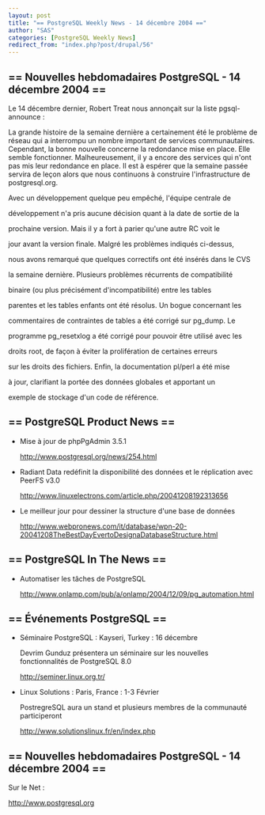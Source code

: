 ```yaml
---
layout: post
title: "== PostgreSQL Weekly News - 14 décembre 2004 =="
author: "SAS"
categories: [PostgreSQL Weekly News]
redirect_from: "index.php?post/drupal/56"
---
```



<h2>== Nouvelles hebdomadaires PostgreSQL - 14 décembre 2004 ==</h2>

<p>Le 14 décembre dernier, Robert Treat nous annonçait sur la liste pgsql-announce&nbsp;:</p>

<p>La grande histoire de la semaine dernière a certainement été le problème de réseau qui a interrompu un nombre important de services communautaires. Cependant, la bonne nouvelle concerne la redondance mise en place. Elle semble fonctionner. Malheureusement, il y a encore des services qui n'ont pas mis leur redondance en place. Il est à espérer que la semaine passée servira de leçon alors que nous continuons à construire l'infrastructure de postgresql.org.

</p>

<p>Avec un développement quelque peu empêché, l'équipe centrale de

développement n'a pris aucune décision quant à la date de sortie de la

prochaine version. Mais il y a fort à parier qu'une autre RC voit le

jour avant la version finale. Malgré les problèmes indiqués ci-dessus,

nous avons remarqué que quelques correctifs ont été insérés dans le CVS

la semaine dernière. Plusieurs problèmes récurrents de compatibilité

binaire (ou plus précisément d'incompatibilité) entre les tables

parentes et les tables enfants ont été résolus. Un bogue concernant les

commentaires de contraintes de tables a été corrigé sur pg_dump. Le

programme pg_resetxlog a été corrigé pour pouvoir être utilisé avec les

droits root, de façon à éviter la prolifération de certaines erreurs

sur les droits des fichiers. Enfin, la documentation pl/perl a été mise

à jour, clarifiant la portée des données globales et apportant un

exemple de stockage d'un code de référence.</p>

<!--more-->


<h2>== PostgreSQL Product News ==</h2>

<ul>

<li>Mise à jour de phpPgAdmin 3.5.1<br />

<a href="http://www.postgresql.org/news/254.html">http://www.postgresql.org/news/254.html</a></li>

<li>Radiant Data redéfinit la disponibilité des données et le réplication avec PeerFS v3.0<br />

<a href="http://www.linuxelectrons.com/article.php/20041208192313656">http://www.linuxelectrons.com/article.php/20041208192313656</a></li>

<li>Le meilleur jour pour dessiner la structure d'une base de données<br />

<a href="http://www.webpronews.com/it/database/wpn-20-20041208TheBestDayEvertoDesignaDatabaseStructure.html">http://www.webpronews.com/it/database/wpn-20-20041208TheBestDayEvertoDesignaDatabaseStructure.html</a></li>

</ul>

<h2>== PostgreSQL In The News ==</h2>

<ul>

<li>Automatiser les tâches de PostgreSQL<br />

<a href="http://www.onlamp.com/pub/a/onlamp/2004/12/09/pg_automation.html">http://www.onlamp.com/pub/a/onlamp/2004/12/09/pg_automation.html</a></li>

</ul>

<h2>== Événements PostgreSQL ==</h2>

<ul>

<li>Séminaire PostgreSQL&nbsp;: Kayseri, Turkey&nbsp;: 16 décembre<br />

Devrim Gunduz présentera un séminaire sur les nouvelles fonctionnalités de PostgreSQL 8.0<br />

<a href="http://seminer.linux.org.tr/">http://seminer.linux.org.tr/</a></li>

<li>Linux Solutions&nbsp;: Paris, France&nbsp;: 1-3 Février<br />

PostregreSQL aura un stand et plusieurs membres de la communauté participeront<br />

<a href="http://www.solutionslinux.fr/en/index.php">http://www.solutionslinux.fr/en/index.php</a></li>

</ul>

<h2>== Nouvelles hebdomadaires PostgreSQL - 14 décembre 2004 ==</h2>

<p>Sur le Net&nbsp;:

<a href="http://www.postgresql.org">http://www.postgresql.org</a></p>